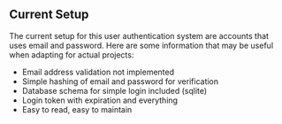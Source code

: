 ## Current Setup
The current setup for this user authentication system are accounts that uses email and password. Here are some information that may be useful when adapting for actual projects:

- Email address validation not implemented
- Simple hashing of email and password for verification
- Database schema for simple login included (sqlite)
- Login token with expiration and everything
- Easy to read, easy to maintain
